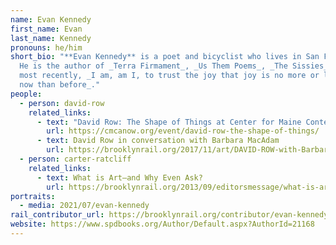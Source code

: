 ```yaml
---
name: Evan Kennedy
first_name: Evan
last_name: Kennedy
pronouns: he/him
short_bio: "**Evan Kennedy** is a poet and bicyclist who lives in San Francisco.
  He is the author of _Terra Firmament_, _Us Them Poems_, _The Sissies_, and
  most recently, _I am, am I, to trust the joy that joy is no more or less there
  now than before_."
people:
  - person: david-row
    related_links:
      - text: "David Row: The Shape of Things at Center for Maine Contemporary Art"
        url: https://cmcanow.org/event/david-row-the-shape-of-things/
      - text: David Row in conversation with Barbara MacAdam
        url: https://brooklynrail.org/2017/11/art/DAVID-ROW-with-Barbara-MacAdam
  - person: carter-ratcliff
    related_links:
      - text: What is Art—and Why Even Ask?
        url: https://brooklynrail.org/2013/09/editorsmessage/what-is-artand-why-even-ask
portraits:
  - media: 2021/07/evan-kennedy
rail_contributor_url: https://brooklynrail.org/contributor/evan-kennedy
website: https://www.spdbooks.org/Author/Default.aspx?AuthorId=21168
---
```

